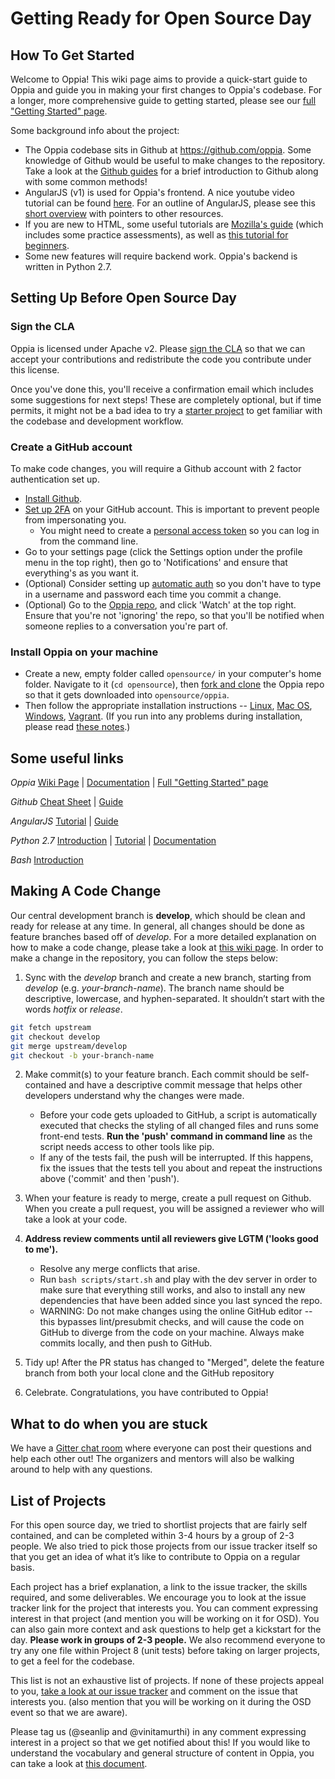 # Getting Ready for Open Source Day

## How To Get Started
Welcome to Oppia! This wiki page aims to provide a quick-start guide to Oppia and guide you in making your first changes to Oppia's codebase. For a longer, more comprehensive guide to getting started, please see our [full "Getting Started" page](https://github.com/oppia/oppia/wiki/Contributing-code-to-Oppia#setting-things-up).

Some background info about the project:
* The Oppia codebase sits in Github at https://github.com/oppia. Some knowledge of Github would be useful to make changes to the repository. Take a look at the [Github guides](https://guides.github.com/activities/hello-world/) for a brief introduction to Github along with some common methods! 
* AngularJS (v1) is used for Oppia's frontend. A nice youtube video tutorial can be found [here](https://www.youtube.com/watch?v=nO1ROKMjPqI&list=PLvZkOAgBYrsS_ugyamsNpCgLSmtIXZGiz). For an outline of AngularJS, please see this [short overview](https://egghead.io/articles/new-to-angularjs-start-learning-here) with pointers to other resources. 
* If you are new to HTML, some useful tutorials are [Mozilla's guide](https://developer.mozilla.org/en-US/docs/Learn/HTML/Introduction_to_HTML) (which includes some practice assessments), as well as [this tutorial for beginners](http://htmldog.com/guides/html/beginner/).
* Some new features will require backend work. Oppia's backend is written in Python 2.7.

## Setting Up Before Open Source Day

### Sign the CLA

Oppia is licensed under Apache v2. Please [sign the CLA](https://goo.gl/forms/AttNH80OV0) so that we can accept your contributions and redistribute the code you contribute under this license.

Once you've done this, you'll receive a confirmation email which includes some suggestions for next steps! These are completely optional, but if time permits, it might not be a bad idea to try a [starter project](https://github.com/oppia/oppia/wiki/Contributing-code-to-Oppia#finding-something-to-do) to get familiar with the codebase and development workflow.

### Create a GitHub account

To make code changes, you will require a Github account with 2 factor authentication set up.

* [Install Github](https://help.github.com/articles/set-up-git/).
* [Set up 2FA](https://help.github.com/articles/securing-your-account-with-two-factor-authentication-2fa/) on your GitHub account. This is important to prevent people from impersonating you.
  * You might need to create a [personal access token](https://help.github.com/articles/creating-a-personal-access-token-for-the-command-line/) so you can log in from the command line.
* Go to your settings page (click the Settings option under the profile menu in the top right), then go to 'Notifications' and ensure that everything's as you want it.
* (Optional) Consider setting up [automatic auth](https://help.github.com/articles/caching-your-github-password-in-git/) so you don't have to type in a username and password each time you commit a change.
* (Optional) Go to the [Oppia repo](https://github.com/oppia/oppia), and click 'Watch' at the top right. Ensure that you're not 'ignoring' the repo, so that you'll be notified when someone replies to a conversation you're part of.

### Install Oppia on your machine
* Create a new, empty folder called `opensource/` in your computer's home folder. Navigate to it (`cd opensource`), then [fork and clone](https://help.github.com/articles/fork-a-repo/) the Oppia repo so that it gets downloaded into `opensource/oppia`.
* Then follow the appropriate installation instructions -- [Linux](https://github.com/oppia/oppia/wiki/Installing-Oppia-%28Linux%29), [Mac OS](https://github.com/oppia/oppia/wiki/Installing-Oppia-%28Mac-OS%29), [Windows](https://github.com/oppia/oppia/wiki/Installing-Oppia-%28Windows%29), [Vagrant](https://github.com/oppia/oppia/wiki/Installing-Oppia%28Vagrant%29). (If you run into any problems during installation, please read [these notes](https://github.com/oppia/oppia/wiki/Issues-with-installation%3F).)

## Some useful links
_Oppia_ [Wiki Page](https://github.com/oppia/oppia/wiki) | [Documentation](https://oppia.github.io/#/) | [Full "Getting Started" page](https://github.com/oppia/oppia/wiki/Contributing-code-to-Oppia#setting-things-up)

_Github_ [Cheat Sheet](https://education.github.com/git-cheat-sheet-education.pdf) | [Guide](https://guides.github.com/activities/hello-world/)

_AngularJS_ [Tutorial](https://docs.angularjs.org/tutorial/index) | [Guide](https://docs.angularjs.org/guide)

_Python 2.7_ [Introduction](https://docs.python.org/2/library/intro.html) | [Tutorial](https://docs.python.org/2/tutorial/index.html) | [Documentation](https://docs.python.org/2/index.html)

_Bash_ [Introduction](http://cs.lmu.edu/~ray/notes/bash/)

## Making A Code Change
Our central development branch is **develop**, which should be clean and ready for release at any time. In general, all changes should be done as feature branches based off of _develop_. For a more detailed explanation on how to make a code change, please take a look at [this wiki page](https://github.com/oppia/oppia/wiki/Contributing-code-to-Oppia#instructions-for-making-a-code-change). 
In order to make a change in the repository, you can follow the steps below:

1. Sync with the _develop_ branch and create a new branch, starting from _develop_ (e.g. _your-branch-name_). The branch name should be descriptive, lowercase, and hyphen-separated. It shouldn’t start with the words _hotfix_ or _release_.
```bash
git fetch upstream
git checkout develop  
git merge upstream/develop 
git checkout -b your-branch-name
```

2. Make commit(s) to your feature branch. Each commit should be self-contained and have a descriptive commit message that helps other developers understand why the changes were made.
   * Before your code gets uploaded to GitHub, a script is automatically executed that checks the styling of all changed files and runs some front-end tests. **Run the 'push' command in command line** as the script needs access to other tools like pip.
   * If any of the tests fail, the push will be interrupted. If this happens, fix the issues that the tests tell you about and repeat the instructions above ('commit' and then 'push').

3. When your feature is ready to merge, create a pull request on Github. When you create a pull request, you will be assigned a reviewer who will take a look at your code.

4. **Address review comments until all reviewers give LGTM ('looks good to me').**
   * Resolve any merge conflicts that arise.
   * Run `bash scripts/start.sh` and play with the dev server in order to make sure that everything still works, and also to install any new dependencies that have been added since you last synced the repo.
   * WARNING: Do not make changes using the online GitHub editor -- this bypasses lint/presubmit checks, and will cause the code on GitHub to diverge from the code on your machine. Always make commits locally, and then push to GitHub.

5. Tidy up! After the PR status has changed to "Merged", delete the feature branch from both your local clone and the GitHub repository

6. Celebrate. Congratulations, you have contributed to Oppia!

## What to do when you are stuck
We have a [Gitter chat room](https://gitter.im/oppia/oppia-chat) where everyone can post their questions and help each other out! The organizers and mentors will also be walking around to help with any questions.



## List of Projects

For this open source day, we tried to shortlist projects that are fairly self contained, and can be completed within 3-4 hours by a group of 2-3 people. We also tried to pick those projects from our issue tracker itself so that you get an idea of what it’s like to contribute to Oppia on a regular basis. 

Each project has a brief explanation, a link to the issue tracker, the skills required, and some deliverables. We encourage you to look at the issue tracker link for the project that interests you. You can comment expressing interest in that project (and mention you will be working on it for OSD). You can also gain more context and ask questions to help get a kickstart for the day. **Please work in groups of 2-3 people.** We also recommend everyone to try any one file within Project 8 (unit tests) before taking on larger projects, to get a feel for the codebase.

This list is not an exhaustive list of projects. If none of these projects appeal to you, [take a look at our issue tracker](https://github.com/oppia/oppia/issues) and comment on the issue that interests you. (also mention that you will be working on it during the OSD event so that we are aware). 

Please tag us (@seanlip and @vinitamurthi) in any comment expressing interest in a project so that we get notified about this!
If you would like to understand the vocabulary and general structure of content in Oppia, you can take a look at [this document](https://docs.google.com/document/d/1yFrFAXaKARzj1DSfiiy1pOH6ypugNkRLQGz5W5QifMQ/edit?usp=sharing).
